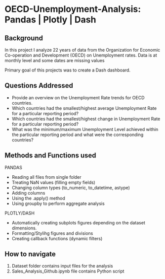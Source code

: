 # OECD-Unemployment-Analysis: Pandas | Plotly | Dash

## Background

In this project I analyze 22 years of data from the Organization for Economic Co-operation and Development (OECD) on Unemployment rates. Data is at monthly level and some dates are missing values

Primary goal of this projects was to create a Dash dashboard.

## Questions Addressed
* Provide an overview on the Unemployment Rate trends for OECD countries.
* Which countries had the smallest/highest average Unemployment Rate for a particular reporting period?
* Which countries had the smallest/highest change in Unemployment Rate for a particular reporting period?
* What was the minimum/maximum Unemployment Level achieved within the particular reporting period and what were the corresponding countries?


## Methods and Functions used
PANDAS
* Reading all files from single folder
* Treating NaN values (filling empty fields)
* Changing column types (to_numeric, to_datetime, astype)
* Adding columns
* Using the .apply() method
* Using groupby to perform aggregate analysis

PLOTLY/DASH
* Automatically creating subplots figures depending on the dataset dimensions.
* Formatting/Stylihg figures and divisions
* Creating callback functions (dynamic filters)

## How to navigate
1. Dataset folder contains input files for the analysis
2. Sales_Analysis_Github.ipynb file contains Python script
